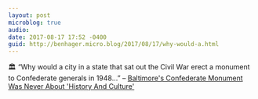 ```yaml
---
layout: post
microblog: true
audio: 
date: 2017-08-17 17:52 -0400
guid: http://benhager.micro.blog/2017/08/17/why-would-a.html
---
```

🏛 “Why would a city in a state that sat out the Civil War erect a monument to Confederate generals in 1948…” – [Baltimore's Confederate Monument Was Never About 'History And Culture'](http://m.huffpost.com/us/entry/us_5995a3a6e4b0d0d2cc84c952/amp)
